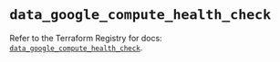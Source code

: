 # `data_google_compute_health_check`

Refer to the Terraform Registry for docs: [`data_google_compute_health_check`](https://registry.terraform.io/providers/hashicorp/google-beta/6.10.0/docs/data-sources/google_compute_health_check).
